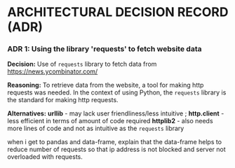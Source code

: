 
# ARCHITECTURAL DECISION RECORD (ADR)

### ADR 1: Using the library 'requests' to fetch website data

**Decision:** Use of `requests` library to fetch data from  https://news.ycombinator.com/

**Reasoning:** To retrieve data from the website, a tool for making http requests was needed. In the context of using
Python, the `requests` library is the standard for making http requests.  

**Alternatives:** **urllib** - may lack user friendliness/less intuitive ; **http.client** - less efficient in terms of amount of code required
**httplib2** - also needs more lines of code and not as intuitive as the `requests` library


when i get to pandas and data-frame, explain that the data-frame helps to reduce
number of requests so that ip address is not blocked and server not overloaded with requests.





